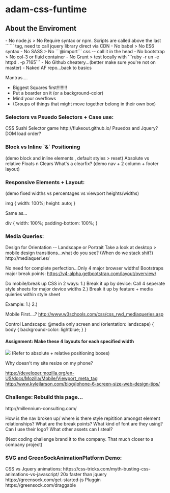 # adam-css-funtime

<h2>About the Enviroment</h2>
- No node.js > No Require syntax or npm. Scripts are called above the last ```<body>``` tag, need to call jquery library direct via CDN
- No babel > No ES6 syntax
- No SASS > No ```@import``` css -- call it in the head <link rel="stylesheet" type="text/css" href="mystyle.css">
- No bootstrap > No col-3 or fluid container
- No Grunt > test locally with ```ruby -r un -e httpd . -p 7165```
- No Github cheatery...(better make sure you're not on master)
- Naked AF repo...back to basics

Mantras....
- Biggest Squares first!!!!!!!!
- Put a boarder on it (or a background-color)
- Mind your overflows
- (Groups of things that might move together belong in their own box)

<h3>Selectors vs Psuedo Selectors + Case use:</h3>
CSS Sushi Selector game http://flukeout.github.io/
Psuedos and Jquery? DOM load order?

<h3>Block vs Inline `&` Positioning</h3>
(demo block and inline elements , default styles > reset)
Absolute vs relative
Floats n Clears
What's a clearfix? (demo nav + 2 column + footer layout)

<h3>Responsive Elements + Layout:</h3>
(demo fixed widths vs percentages vs viewport heights/widths)

img {
    width: 100%;
    height: auto;
}

Same as...

div {
  width: 100%;
  padding-bottom: 100%;
}


<h3>Media Queries:</h3>
Design for Orientation -- Landscape or Portrait
Take a look at desktop > mobile design transitions...what do you see? (When do we stack shit?)
http://mediaqueri.es/

No need for complete perfection...Only 4 major browser widths!
Bootstraps major break points: https://v4-alpha.getbootstrap.com/layout/overview/

Do mobile/break up CSS in 2 ways:
  1.) Break it up by device: Call 4 seperate style sheets for major device widths
  2.) Break it up by feature + media quieries within style sheet

Example:
  1.) <link rel="stylesheet" media="(max-width: 800px)" href="example.css" />
  2.)

<style>
  @media (max-width: 600px) {
    .facet_sidebar {
      display: none;
    }
  }
</style>

Mobile First....?
http://www.w3schools.com/css/css_rwd_mediaqueries.asp

Control Landscape:
@media only screen and (orientation: landscape) {
    body {
        background-color: lightblue;
    }
}

<h4> Assignment: Make these 4 layouts for each specified width </h4>
<img src="#" />
(Refer to absolute + relative positioning boxes)

Why doesn't my site resize on my phone?
<!--<meta name="viewport" content="width=device-width, initial-scale=1"> -->
https://developer.mozilla.org/en-US/docs/Mozilla/Mobile/Viewport_meta_tag
http://www.kylejlarson.com/blog/iphone-6-screen-size-web-design-tips/



<h3>Challenge: Rebuild this page...</h3>
http://millennium-consulting.com/

How is the nav broken up/ where is there style repitition amongst element relationships?
What are the break points?
What kind of font are they using?
Can I use their logo?
What other assets can I steal?

(Next coding challenge brand it to the company. That much closer to a company project)


<h3>SVG and GreenSockAnimationPlatform Demo:</h3>
CSS vs Jquery animations: https://css-tricks.com/myth-busting-css-animations-vs-javascript/
20x faster than jquery  https://greensock.com/get-started-js
Pluggin https://greensock.com/draggable
